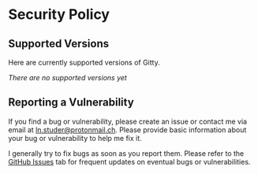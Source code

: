 # Security Policy

## Supported Versions

Here are currently supported versions of Gitty.

*There are no supported versions yet*

<!-- | Version | Supported          |
| ------- | ------------------ |
| 5.1.x   | :white_check_mark: |
| 5.0.x   | :x:                |
| 4.0.x   | :white_check_mark: |
| < 4.0   | :x:                | -->

## Reporting a Vulnerability

If you find a bug or vulnerability, please create an issue or contact me via email 
at [ln.studer@protonmail.ch](mailto:ln.studer@protonmail.ch). Please provide basic information about your bug or vulnerability to help me fix it.

I generally try to fix bugs as soon as you report them. Please refer to the [GitHub Issues](https://github.com/lianstuder/gitty/issues) tab for frequent updates on eventual bugs or vulnerabilities.
